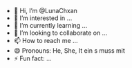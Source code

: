 - 👋 Hi, I’m @LunaChxan
- 👀 I’m interested in ...
- 🌱 I’m currently learning ...
- 💞️ I’m looking to collaborate on ...
- 📫 How to reach me ...
- 😄 Pronouns: He, She, It ein s muss mit
- ⚡ Fun fact: ...

<!---
LunaChxan/LunaChxan is a ✨ special ✨ repository because its `README.md` (this file) appears on your GitHub profile.
You can click the Preview link to take a look at your changes.
--->
